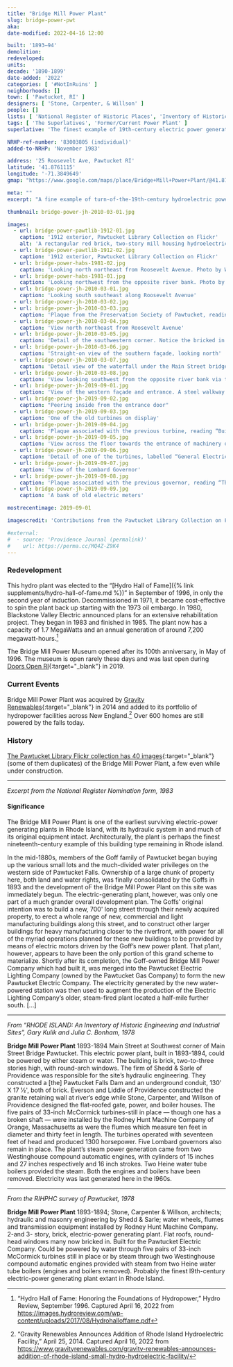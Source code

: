 ```yaml
---
title: "Bridge Mill Power Plant"
slug: bridge-power-pwt
aka:
date-modified: 2022-04-16 12:00

built: '1893–94'
demolition:
redeveloped:
units:
decade: '1890-1899'
date-added: '2022'
categories: [ '#NotInRuins' ]
neighborhoods: []
town: [ 'Pawtucket, RI' ]
designers: [ 'Stone, Carpenter, & Willson' ]
people: []
lists: [ 'National Register of Historic Places', 'Inventory of Historic Engineering & Industrial Sites 1978' ]
tags: [ 'The Superlatives', 'Former/Current Power Plant' ]
superlative: 'The finest example of 19th-century electric power generating plants in the state'

NRHP-ref-number: '83003805 (individual)'
added-to-NRHP: 'November 1983'

address: '25 Roosevelt Ave, Pawtucket RI'
latitude: '41.8761115'
longitude: '-71.3849649'
gmap: "https://www.google.com/maps/place/Bridge+Mill+Power+Plant/@41.8761115,-71.3849649,324m/data=!3m1!1e3!4m5!3m4!1s0x0:0xfecef99c1619faf1!8m2!3d41.8760258!4d-71.3841034"

meta: ""
excerpt: "A fine example of turn-of-the-19th-century hydroelectric power generation situated below Pawtucket Falls along the Blackstone River"

thumbnail: bridge-power-jh-2010-03-01.jpg

images:
  - url: bridge-power-pawtlib-1912-01.jpg
    caption: '1912 exterior, Pawtucket Library Collection on Flickr'
    alt: 'A rectangular red brick, two-story mill housing hydroelectric machinery to capture power from the nearby Blackstone River at the falls under Main Street, Pawtucket. MOst existing window openings are half round arch topped and a row of former windows along the southern side are the same style but bricked in. The interior is now used for a water power museum, with many old pieces of equipment inside. '
  - url: bridge-power-pawtlib-1912-02.jpg
    caption: '1912 exterior, Pawtucket Library Collection on Flickr'
  - url: bridge-power-habs-1981-02.jpg
    caption: 'Looking north northeast from Roosevelt Avenue. Photo by Warren Jagger for the National Register Nomination form, 1981'
  - url: bridge-power-habs-1981-01.jpg
    caption: 'Looking northwest from the opposite river bank. Photo by Warren Jagger for the National Register Nomination form, 1981'
  - url: bridge-power-jh-2010-03-01.jpg
    caption: 'Looking south southeast along Roosevelt Avenue'
  - url: bridge-power-jh-2010-03-02.jpg
  - url: bridge-power-jh-2010-03-03.jpg
    caption: 'Plaque from the Preservation Society of Pawtucket, reading “Bridge Mill Power Plant • Built 1894”'
  - url: bridge-power-jh-2010-03-04.jpg
    caption: 'View north northeast from Roosevelt Avenue'
  - url: bridge-power-jh-2010-03-05.jpg
    caption: 'Detail of the southwestern corner. Notice the bricked in half-round windows along the southern façade (to the right in the photo)'
  - url: bridge-power-jh-2010-03-06.jpg
    caption: 'Straight-on view of the southern façade, looking north'
  - url: bridge-power-jh-2010-03-07.jpg
    caption: 'Detail view of the waterfall under the Main Street bridge from the backside of the power plant'
  - url: bridge-power-jh-2010-03-08.jpg
    caption: 'View looking southwest from the opposite river bank via the Main Street bridge'
  - url: bridge-power-jh-2019-09-01.jpg
    caption: 'View of the western façade and entrance. A steel walkway rises over a basement. The wide entrance has sidelights and a lovely half-round window above. Above this, on the second floor, is another smaller half-round window over a rectangular window base.'
  - url: bridge-power-jh-2019-09-02.jpg
    caption: "Peering inside from the entrance door"
  - url: bridge-power-jh-2019-09-03.jpg
    caption: 'One of the old turbines on display'
  - url: bridge-power-jh-2019-09-04.jpg
    caption: 'Plaque associated with the previous turbine, reading “Built by the Chase M’f’g. Co. Orange, Mass., Designed by Shedd & Sarle, Worcester, Mass.”'
  - url: bridge-power-jh-2019-09-05.jpg
    caption: 'View across the floor towards the entrance of machinery on display'
  - url: bridge-power-jh-2019-09-06.jpg
    caption: 'Detail of one of the turbines, labelled “General Electric Company”'
  - url: bridge-power-jh-2019-09-07.jpg
    caption: 'View of the Lombard Governor'
  - url: bridge-power-jh-2019-09-08.jpg
    caption: 'Plaque associated with the previous governor, reading “The Lombard Governor Co. — Ashland, Mass. U.S.A. — Type C No. 64” with associated dates for patents'
  - url: bridge-power-jh-2019-09-09.jpg
    caption: 'A bank of old electric meters'

mostrecentimage: 2019-09-01

imagescredit: 'Contributions from the Pawtucket Library Collection on Flickr and Warren Jagger'

#external:
#  - source: 'Providence Journal (permalink)'
#    url: https://perma.cc/MQ4Z-Z9K4
---
```


### Redevelopment

This hydro plant was elected to the “[Hydro Hall of Fame]({% link supplements/hydro-hall-of-fame.md %})” in September of 1996, in only the second year of induction. Decommissioned in 1971, it became cost-effective to spin the plant back up starting with the 1973 oil embargo. In 1980, Blackstone Valley Electric announced plans for an extensive rehabilitation project. They began in 1983 and finished in 1985. The plant now has a capacity of 1.7 MegaWatts and an annual generation of around 7,200 megawatt-hours.[^1]

The Bridge Mill Power Museum opened after its 100th anniversary, in May of 1996. The museum is open rarely these days and was last open during [Doors Open RI](http://www.doorsopenri.org){:target="_blank"} in 2019. 

[^1]: “Hydro Hall of Fame: Honoring the Foundations of Hydropower,” Hydro Review, September 1996. Captured April 16, 2022 from https://images.hydroreview.com/wp-content/uploads/2017/08/Hydrohalloffame.pdf 


### Current Events

Bridge Mill Power Plant was acquired by [Gravity Renewables](//www.gravityrenewables.com/work/pawtucket-no-2-hydro-project/){:target="_blank"} in 2014 and added to its portfolio of hydropower facilities across New England.[^2] Over 600 homes are still powered by the falls today. 

[^2]: “Gravity Renewables Announces Addition of Rhode Island Hydroelectric Facility,” April 25, 2014. Captured April 16, 2022 from https://www.gravityrenewables.com/gravity-renewables-announces-addition-of-rhode-island-small-hydro-hydroelectric-facility/


### History

[The Pawtucket Library Flickr collection has 40 images](//www.flickr.com/photos/pawtucketlibrary/albums/72157710140971246){:target="_blank"} (some of them duplicates) of the Bridge Mill Power Plant, a few even while under construction.

***

_Excerpt from the National Register Nomination form, 1983_

#### Significance

The Bridge Mill Power Plant is one of the earliest surviving electric-power generating plants in Rhode Island, with its hydraulic system in and much of its original equipment intact. Architecturally, the plant is perhaps the finest nineteenth-century example of this building type remaining in Rhode island.

In the mid-1880s, members of the Goff family of Pawtucket began buying up the various small lots and the much-divided water privileges on the western side of Pawtucket Falls. Ownership of a large chunk of property here, both land and water rights, was finally consolidated by the Goffs in 1893 and the development oF the Bridge Mill Power Plant on this site was immediately begun. The electric-generating plant, however, was only one part of a much grander overall development plan. The Goffs’ original intention was to build a new, 700' long street through their newly acquired property, to erect a whole range of new, commercial and light manufacturing buildings along this street, and to construct other larger buildings for heavy manufacturing closer to the riverfront, with power for all of the myriad operations planned for these new buildings to be provided by means of electric motors driven by the Goff’s new power p1ant. That p1ant, however, appears to have been the only portion of this grand scheme to materialize. Shortly after its completion, the Goff-owned Bridge Mill Power Company which had built it, was merged into the Pawtucket Electric Lighting Company (owned by the Pawtucket Gas Company) to form the new Pawtucket Electric Company. The electricity generated by the new water-powered station was then used to augment the production of the Electric Lighting Company’s older, steam-fired plant located a half-mile further south. […]

***

_From “RHODE ISLAND: An Inventory of Historic Engineering and Industrial Sites”, Gary Kulik and Julia C. Bonham, 1978_

**Bridge Mill Power Plant** 1893-1894 Main Street at Southwest corner of Main Street Bridge Pawtucket. This electric power plant, built in 1893-1894, could be powered by either steam or water. The building is brick, two-to-three stories high, with round-arch windows. The firm of Shedd & Sarle of Providence was responsible for the site’s hydraulic engineering. They constructed a [the] Pawtucket Falls Dam and an underground conduit, 130' X 17 1⁄2', both of brick. Everson and Liddle of Providence constructed the granite retaining wall at river’s edge while Stone, Carpenter, and Willson of Providence designed the flat-roofed gate, power, and boiler houses. The five pairs of 33-inch McCormick turbines-still in place — though one has a broken shaft — were installed by the Rodney Hunt Machine Company of Orange, Massachusetts as were the flumes which measure ten feet in diameter and thirty feet in length. The turbines operated with seventeen feet of head and produced 1300 horsepower. Five Lombard governors also remain in place. The plant’s steam power generation came from two Westinghouse compound automatic engines, with cylinders of 15 inches and 27 inches respectively and 16 inch strokes. Two Heine water tube boilers provided the steam. Both the engines and boilers have been removed. Electricity was last generated here in the l960s. 

***

_From the RIHPHC survey of Pawtucket, 1978_

**Bridge Mill Power Plant** 1893-1894; Stone, Carpenter & Willson, architects; hydraulic and masonry engineering by Shedd & Sarle; water wheels, flumes and transmission equipment installed by Rodney Hunt Machine Company. 2-and 3- story, brick, electric-power generating plant. Flat roofs, round-head windows many now bricked in. Built for the Pawtucket Electric Company. Could be powered by water through five pairs of 33-inch McCormick turbines still in place or by steam through two Westinghouse compound automatic engines provided with steam from two Heine water tube boilers (engines and boilers removed). Probably the finest l9th-century electric-power generating plant extant in Rhode Island. 
